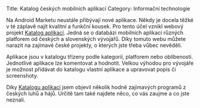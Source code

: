 Title: Katalog českých mobilních aplikací
Category: Informační technologie

Na Android Marketu neustále přibývají nové aplikace. Někdy je docela
těžké v té záplavě najít kvalitní a funkční kousek. Pro tento účel
vznikl webový projekt [Katalog aplikací](http://katalogaplikaci.cz/). Jedná se o databázi
mobilních aplikací různých platforem od českých a slovenských vývojářů.
Díky tomuto webu můžete narazit na zajímavé české projekty, o kterých
jste třeba vůbec nevěděli.

Aplikace jsou v katalogu třízeny podle kategorií, platforem nebo
oblíbenosti. Jednotlivé aplikace lze komentovat a hodnotit. Velkou
výhodou pro vývojáře je možnost přidávat do katalogu vlastní aplikace a
upravovat popis či screenshoty.

Díky [Katalogu aplikací](http://katalogaplikaci.cz/) jsem objevil několik hodně
zajímavých programů z českých luhů a hájů. Určitě tam také najdete něco,
co vás zaujme a co jste neznali.
